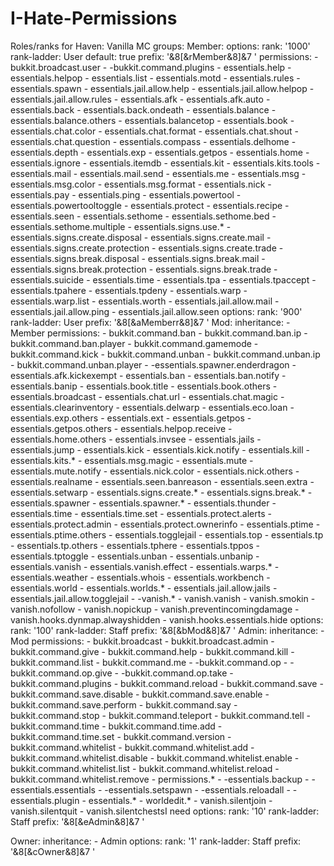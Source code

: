 # I-Hate-Permissions
Roles/ranks for Haven: Vanilla MC
groups:
  Member:
    options:
      rank: '1000'
      rank-ladder: User
      default: true
      prefix: '&8[&rMember&8]&7 '
    permissions:
    - bukkit.broadcast.user
    - -bukkit.command.plugins
    - essentials.help
    - essentials.helpop
    - essentials.list
    - essentials.motd
    - essentials.rules
    - essentials.spawn
    - essentials.jail.allow.help
    - essentials.jail.allow.helpop
    - essentials.jail.allow.rules
    - essentials.afk
    - essentials.afk.auto
    - essentials.back
    - essentials.back.ondeath
    - essentials.balance
    - essentials.balance.others
    - essentials.balancetop
    - essentials.book
    - essentials.chat.color
    - essentials.chat.format
    - essentials.chat.shout
    - essentials.chat.question
    - essentials.compass
    - essentials.delhome
    - essentials.depth
    - essentials.exp
    - essentials.getpos
    - essentials.home
    - essentials.ignore
    - essentials.itemdb
    - essentials.kit
    - essentials.kits.tools
    - essentials.mail
    - essentials.mail.send
    - essentials.me
    - essentials.msg
    - essentials.msg.color
    - essentials.msg.format
    - essentials.nick
    - essentials.pay
    - essentials.ping
    - essentials.powertool
    - essentials.powertooltoggle
    - essentials.protect
    - essentials.recipe
    - essentials.seen
    - essentials.sethome
    - essentials.sethome.bed
    - essentials.sethome.multiple
    - essentials.signs.use.*
    - essentials.signs.create.disposal
    - essentials.signs.create.mail
    - essentials.signs.create.protection
    - essentials.signs.create.trade
    - essentials.signs.break.disposal
    - essentials.signs.break.mail
    - essentials.signs.break.protection
    - essentials.signs.break.trade
    - essentials.suicide
    - essentials.time
    - essentials.tpa
    - essentials.tpaccept
    - essentials.tpahere
    - essentials.tpdeny
    - essentials.warp
    - essentials.warp.list
    - essentials.worth
    - essentials.jail.allow.mail
    - essentials.jail.allow.ping
    - essentials.jail.allow.seen
    options:
      rank: '900'
      rank-ladder: User
      prefix: '&8[&aMemberr&8]&7 '
  Mod:
    inheritance:
    - Member
    permissions:
    - bukkit.command.ban
    - bukkit.command.ban.ip
    - bukkit.command.ban.player
    - bukkit.command.gamemode
    - bukkit.command.kick
    - bukkit.command.unban
    - bukkit.command.unban.ip
    - bukkit.command.unban.player
    - -essentials.spawner.enderdragon
    - essentials.afk.kickexempt
    - essentials.ban
    - essentials.ban.notify
    - essentials.banip
    - essentials.book.title
    - essentials.book.others
    - essentials.broadcast
    - essentials.chat.url
    - essentials.chat.magic
    - essentials.clearinventory
    - essentials.delwarp
    - essentials.eco.loan
    - essentials.exp.others
    - essentials.ext
    - essentials.getpos
    - essentials.getpos.others
    - essentials.helpop.receive
    - essentials.home.others
    - essentials.invsee
    - essentials.jails
    - essentials.jump
    - essentials.kick
    - essentials.kick.notify
    - essentials.kill
    - essentials.kits.*
    - essentials.msg.magic
    - essentials.mute
    - essentials.mute.notify
    - essentials.nick.color
    - essentials.nick.others
    - essentials.realname
    - essentials.seen.banreason
    - essentials.seen.extra
    - essentials.setwarp
    - essentials.signs.create.*
    - essentials.signs.break.*
    - essentials.spawner
    - essentials.spawner.*
    - essentials.thunder
    - essentials.time
    - essentials.time.set
    - essentials.protect.alerts
    - essentials.protect.admin
    - essentials.protect.ownerinfo
    - essentials.ptime
    - essentials.ptime.others
    - essentials.togglejail
    - essentials.top
    - essentials.tp
    - essentials.tp.others
    - essentials.tphere
    - essentials.tppos
    - essentials.tptoggle
    - essentials.unban
    - essentials.unbanip
    - essentials.vanish
    - essentials.vanish.effect
    - essentials.warps.*
    - essentials.weather
    - essentials.whois
    - essentials.workbench
    - essentials.world
    - essentials.worlds.*
    - essentials.jail.allow.jails
    - essentials.jail.allow.togglejail
    - -vanish.*
    - vanish.vanish
    - vanish.smokin
    - vanish.nofollow
    - vanish.nopickup
    - vanish.preventincomingdamage
    - vanish.hooks.dynmap.alwayshidden
    - vanish.hooks.essentials.hide
    options:
      rank: '100'
      rank-ladder: Staff
      prefix: '&8[&bMod&8]&7 '
  Admin:
    inheritance:
    - Mod
    permissions:
    - bukkit.broadcast
    - bukkit.broadcast.admin
    - bukkit.command.give
    - bukkit.command.help
    - bukkit.command.kill
    - bukkit.command.list
    - bukkit.command.me
    - -bukkit.command.op
    - -bukkit.command.op.give
    - -bukkit.command.op.take
    - bukkit.command.plugins
    - bukkit.command.reload
    - bukkit.command.save
    - bukkit.command.save.disable
    - bukkit.command.save.enable
    - bukkit.command.save.perform
    - bukkit.command.say
    - bukkit.command.stop
    - bukkit.command.teleport
    - bukkit.command.tell
    - bukkit.command.time
    - bukkit.command.time.add
    - bukkit.command.time.set
    - bukkit.command.version
    - bukkit.command.whitelist
    - bukkit.command.whitelist.add
    - bukkit.command.whitelist.disable
    - bukkit.command.whitelist.enable
    - bukkit.command.whitelist.list
    - bukkit.command.whitelist.reload
    - bukkit.command.whitelist.remove
    - permissions.*
    - -essentials.backup
    - -essentials.essentials
    - -essentials.setspawn
    - -essentials.reloadall
    - -essentials.plugin
    - essentials.*
    - worldedit.*
    - vanish.silentjoin
    - vanish.silentquit
    - vanish.silentchestsI need 
    options:
      rank: '10'
      rank-ladder: Staff
      prefix: '&8[&eAdmin&8]&7 '
  
  Owner:
    inheritance:
    - Admin
    options:
      rank: '1'
      rank-ladder: Staff
      prefix: '&8[&cOwner&8]&7 '
